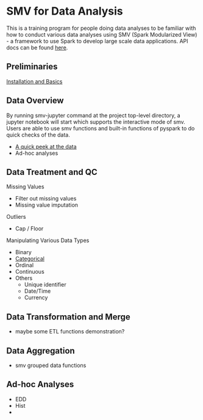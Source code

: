 # SMV for Data Analysis

This is a training program for people doing data analyses to be familiar with how to conduct various data analyses using SMV (Spark Modularized View) - a framework to use Spark to develop large scale data applications. API docs can be found [here](http://tresamigossd.github.io/SMV/scaladocs/index.html#org.tresamigos.smv.package).


## Preliminaries
[Installation and Basics](https://github.com/TresAmigosSD/SmvTraining)

## Data Overview
By running smv-jupyter command at the project top-level directory, a jupyter notebook will start which supports the interactive mode of smv. Users are able to use smv functions and built-in functions of pyspark to do quick checks of the data. 
* [A quick peek at the data](https://render.githubusercontent.com/view/ipynb?commit=5560cf958d554f0d46503abc54c3ffde8c86c7b5&enc_url=68747470733a2f2f7261772e67697468756275736572636f6e74656e742e636f6d2f73617261686e677576742f546573744170702f353536306366393538643535346630643436353033616263353463336666646538633836633762352f6e6f7465626f6f6b732f556e7469746c65642e6970796e62&nwo=sarahnguvt%2FTestApp&path=notebooks%2FUntitled.ipynb&repository_id=71425560#Data-Overview)
* Ad-hoc analyses

## Data Treatment and QC
Missing Values
* Filter out missing values
* Missing value imputation

Outliers
* Cap / Floor

Manipulating Various Data Types
* Binary
* [Categorical](https://render.githubusercontent.com/view/ipynb?commit=54766d5ef88971cb5aa2eb09c794b82f1729fe23&enc_url=68747470733a2f2f7261772e67697468756275736572636f6e74656e742e636f6d2f73617261686e677576742f546573744170702f353437363664356566383839373163623561613265623039633739346238326631373239666532332f6e6f7465626f6f6b732f556e7469746c65642e6970796e62&nwo=sarahnguvt%2FTestApp&path=notebooks%2FUntitled.ipynb&repository_id=71425560#Binary-Variable)
* Ordinal
* Continuous
* Others
  * Unique identifier
  * Date/Time
  * Currency
    
    
## Data Transformation and Merge
* maybe some ETL functions demonstration?


## Data Aggregation
* smv grouped data functions

## Ad-hoc Analyses
* EDD
* Hist
* 
